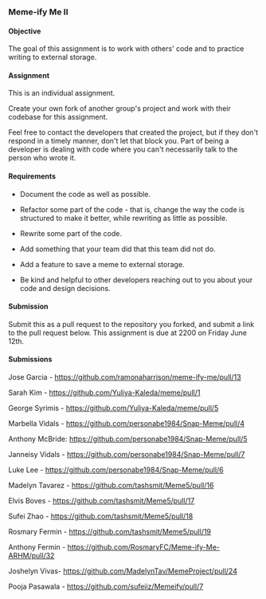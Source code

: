 ### Meme-ify Me II

#### Objective

The goal of this assignment is to work with others' code and to practice writing to external storage.

#### Assignment

This is an individual assignment.

Create your own fork of another group's project and work with their codebase for this assignment.

Feel free to contact the developers that created the project, but if they don't respond in a timely manner,
don't let that block you. Part of being a developer is dealing with code where you can't necessarily talk
to the person who wrote it.

#### Requirements

* Document the code as well as possible.

* Refactor some part of the code - that is, change the way the code is structured to make it better, while
rewriting as little as possible.

* Rewrite some part of the code.

* Add something that your team did that this team did not do.

* Add a feature to save a meme to external storage.

* Be kind and helpful to other developers reaching out to you about your code and design decisions.

#### Submission

Submit this as a pull request to the repository you forked, and submit a link to the pull request below. This assignment is due at 2200 on Friday June 12th.

#### Submissions

Jose Garcia - https://github.com/ramonaharrison/meme-ify-me/pull/13

Sarah Kim - https://github.com/Yuliya-Kaleda/meme/pull/1

George Syrimis - https://github.com/Yuliya-Kaleda/meme/pull/5

Marbella Vidals - https://github.com/personabe1984/Snap-Meme/pull/4

Anthony McBride: https://github.com/personabe1984/Snap-Meme/pull/5

Janneisy Vidals - https://github.com/personabe1984/Snap-Meme/pull/7

Luke Lee  - https://github.com/personabe1984/Snap-Meme/pull/6

Madelyn Tavarez - https://github.com/tashsmit/Meme5/pull/16

Elvis Boves - https://github.com/tashsmit/Meme5/pull/17

Sufei Zhao - https://github.com/tashsmit/Meme5/pull/18

Rosmary Fermin - https://github.com/tashsmit/Meme5/pull/19

Anthony Fermin - https://github.com/RosmaryFC/Meme-ify-Me-ARHM/pull/32

Joshelyn Vivas- https://github.com/MadelynTav/MemeProject/pull/24

Pooja Pasawala - https://github.com/sufeiiz/Memeify/pull/7

